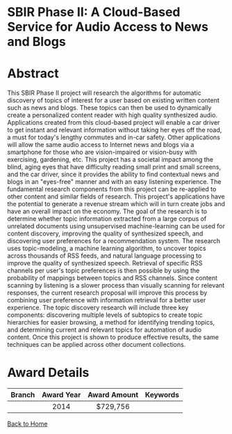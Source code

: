 
SBIR Phase II: A Cloud-Based Service for Audio Access to News and Blogs
=======================================================================

# Abstract


This SBIR Phase II project will research the algorithms for automatic discovery of topics of interest for a user based on existing written content such as news and blogs. These topics can then be used to dynamically create a personalized content reader with high quality synthesized audio. Applications created from this cloud-based project will enable a car driver to get instant and relevant information without taking her eyes off the road, a must for today&#039;s lengthy commutes and in-car safety. Other applications will allow the same audio access to Internet news and blogs via a smartphone for those who are vision-impaired or vision-busy with exercising, gardening, etc. This project has a societal impact among the blind, aging eyes that have difficulty reading small print and small screens, and the car driver, since it provides the ability to find contextual news and blogs in an "eyes-free" manner and with an easy listening experience. The fundamental research components from this project can be re-applied to other content and similar fields of research. This project&#039;s applications have the potential to generate a revenue stream which will in turn create jobs and have an overall impact on the economy. The goal of the research is to determine whether topic information extracted from a large corpus of unrelated documents using unsupervised machine-learning can be used for content discovery, improving the quality of synthesized speech, and discovering user preferences for a recommendation system. The research uses topic-modeling, a machine learning algorithm, to uncover topics across thousands of RSS feeds, and natural language processing to improve the quality of synthesized speech. Retrieval of specific RSS channels per user&#039;s topic preferences is then possible by using the probability of mappings between topics and RSS channels. Since content scanning by listening is a slower process than visually scanning for relevant responses, the current research proposal will improve this process by combining user preference with information retrieval for a better user experience. The topic discovery research will include three key components: discovering multiple levels of subtopics to create topic hierarchies for easier browsing, a method for identifying trending topics, and determining current and relevant topics for automation of audio content. Once this project is shown to produce effective results, the same techniques can be applied across other document collections.  

# Award Details

|Branch|Award Year|Award Amount|Keywords|
| :---: | :---: | :---: | :---: |
||2014|$729,756||
  
  


[Back to Home](https://github.com/chrischow/dod_sbir_awards/Reports/JT/#164)